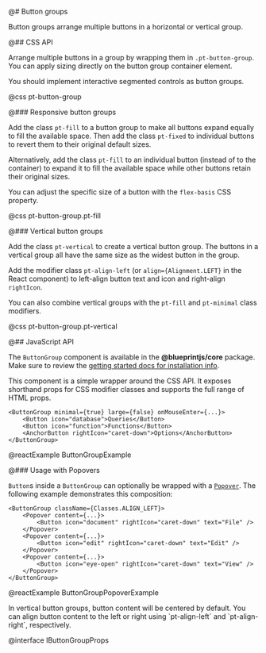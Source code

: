 @# Button groups

Button groups arrange multiple buttons in a horizontal or vertical group.

@## CSS API

Arrange multiple buttons in a group by wrapping them in `.pt-button-group`.
You can apply sizing directly on the button group container element.

You should implement interactive segmented controls as button groups.

@css pt-button-group

@### Responsive button groups

Add the class `pt-fill` to a button group to make all buttons expand equally to fill the
available space. Then add the class `pt-fixed` to individual buttons to revert them to their
original default sizes.

Alternatively, add the class `pt-fill` to an individual button (instead of to the container)
to expand it to fill the available space while other buttons retain their original sizes.

You can adjust the specific size of a button with the `flex-basis` CSS property.

@css pt-button-group.pt-fill

@### Vertical button groups

Add the class `pt-vertical` to create a vertical button group. The buttons in a vertical
group all have the same size as the widest button in the group.

Add the modifier class `pt-align-left` (or `align={Alignment.LEFT}` in the React component) to
left-align button text and icon and right-align `rightIcon`.

You can also combine vertical groups with the `pt-fill` and `pt-minimal` class modifiers.

@css pt-button-group.pt-vertical

@## JavaScript API

The `ButtonGroup` component is available in the **@blueprintjs/core** package.
Make sure to review the [getting started docs for installation info](#blueprint/getting-started).

This component is a simple wrapper around the CSS API.
It exposes shorthand props for CSS modifier classes and supports the full range of HTML props.

```tsx
<ButtonGroup minimal={true} large={false} onMouseEnter={...}>
    <Button icon="database">Queries</Button>
    <Button icon="function">Functions</Button>
    <AnchorButton rightIcon="caret-down">Options</AnchorButton>
</ButtonGroup>
```

@reactExample ButtonGroupExample

@### Usage with Popovers

`Button`s inside a `ButtonGroup` can optionally be wrapped with a [`Popover`](#core/components/popover). The following example demonstrates this composition:

```tsx
<ButtonGroup className={Classes.ALIGN_LEFT}>
    <Popover content={...}>
        <Button icon="document" rightIcon="caret-down" text="File" />
    </Popover>
    <Popover content={...}>
        <Button icon="edit" rightIcon="caret-down" text="Edit" />
    </Popover>
    <Popover content={...}>
        <Button icon="eye-open" rightIcon="caret-down" text="View" />
    </Popover>
</ButtonGroup>
```

@reactExample ButtonGroupPopoverExample

<div class="pt-callout pt-intent-primary pt-icon-info-sign">
    In vertical button groups, button content will be centered by default. You can align button content to the left or right using `pt-align-left` and `pt-align-right`, respectively.
</div>

@interface IButtonGroupProps
